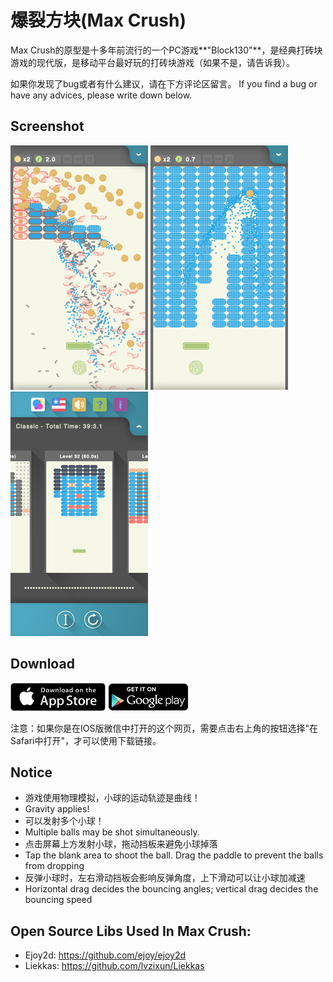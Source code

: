# 爆裂方块(Max Crush)

Max Crush的原型是十多年前流行的一个PC游戏**"Block130"**，是经典打砖块游戏的现代版，是移动平台最好玩的打砖块游戏（如果不是，请告诉我）。

如果你发现了bug或者有什么建议，请在下方评论区留言。
If you find a bug or have any advices, please write down below.

## Screenshot

![](r/maxcrush1.png) ![](r/maxcrush2.png) ![](r/maxcrush3.png)

## Download

<a href='https://itunes.apple.com/us/app/max-crush/id1018641834' target="_blank"><img src='r/AppStoreBadge.svg' height='45'/></a> <a href='https://play.google.com/store/apps/details?id=com.poags.mc' target="_blank"><img src='r/GooglePlayBadge.png' height='45'/></a>

注意：如果你是在IOS版微信中打开的这个网页，需要点击右上角的按钮选择"在Safari中打开"，才可以使用下载链接。

## Notice

* 游戏使用物理模拟，小球的运动轨迹是曲线！
* Gravity applies!
* 可以发射多个小球！
* Multiple balls may be shot simultaneously.
* 点击屏幕上方发射小球，拖动挡板来避免小球掉落
* Tap the blank area to shoot the ball. Drag the paddle to prevent the balls from dropping
* 反弹小球时，左右滑动挡板会影响反弹角度，上下滑动可以让小球加减速
* Horizontal drag decides the bouncing angles; vertical drag decides the bouncing speed

## Open Source Libs Used In Max Crush:

* Ejoy2d: https://github.com/ejoy/ejoy2d
* Liekkas: https://github.com/lvzixun/Liekkas